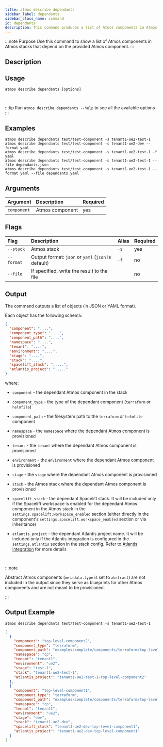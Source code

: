 ```yaml
---
title: atmos describe dependants
sidebar_label: dependants
sidebar_class_name: command
id: dependants
description: This command produces a list of Atmos components in Atmos stacks that depend on the provided Atmos component.
---
```


:::note Purpose
Use this command to show a list of Atmos components in Atmos stacks that depend on the provided Atmos component.
:::

## Description


## Usage

```shell
atmos describe dependants [options]
```

<br/>

:::tip
Run `atmos describe dependants --help` to see all the available options
:::

## Examples

```shell
atmos describe dependants test/test-component -s tenant1-ue2-test-1
atmos describe dependants test/test-component -s tenant1-ue2-dev --format yaml
atmos describe dependants test/test-component -s tenant1-ue2-test-1 -f yaml
atmos describe dependants test/test-component -s tenant1-ue2-test-1 --file dependants.json
atmos describe dependants test/test-component -s tenant1-ue2-test-1 --format yaml --file dependants.yaml
```

## Arguments

| Argument    | Description     | Required |
|:------------|:----------------|:---------|
| `component` | Atmos component | yes      |

## Flags

| Flag       | Description                                         | Alias | Required |
|:-----------|:----------------------------------------------------|:------|:---------|
| `--stack`  | Atmos stack                                         | `-s`  | yes      |
| `--format` | Output format: `json` or `yaml` (`json` is default) | `-f`  | no       |
| `--file`   | If specified, write the result to the file          |       | no       |

## Output

The command outputs a list of objects (in JSON or YAML format).

Each object has the following schema:

```json
{
  "component": "....",
  "component_type": "....",
  "component_path": "....",
  "namespace": "....",
  "tenant": "....",
  "environment": "....",
  "stage": "....",
  "stack": "....",
  "spacelift_stack": ".....",
  "atlantis_project": "....."
}
```

where:

- `component` - the dependant Atmos component in the stack

- `component_type` - the type of the dependant component (`terraform` or `helmfile`)

- `component_path` - the filesystem path to the `terraform` or `helmfile` component

- `namespace` - the `namespace` where the dependant Atmos component is provisioned

- `tenant` - the `tenant` where the dependant Atmos component is provisioned

- `environment` - the `environment` where the dependant Atmos component is provisioned

- `stage` - the `stage` where the dependant Atmos component is provisioned

- `stack` - the Atmos stack where the dependant Atmos component is provisioned

- `spacelift_stack` - the dependant Spacelift stack. It will be included only if the Spacelift workspace is enabled for the dependant Atmos component
  in the Atmos stack in the `settings.spacelift.workspace_enabled` section (either directly in the component's `settings.spacelift.workspace_enabled`
  section or via inheritance)

- `atlantis_project` - the dependant Atlantis project name. It will be included only if the Atlantis integration is configured in
  the `settings.atlantis` section in the stack config. Refer to [Atlantis Integration](/integrations/atlantis.md) for more details

<br/>

:::note

Abstract Atmos components (`metadata.type` is set to `abstract`) are not included in the output since they serve as blueprints for other
Atmos components and are not meant to be provisioned.

:::

## Output Example

```shell
atmos describe dependants test/test-component -s tenant1-ue2-test-1
```

```json
[
  {
    "component": "top-level-component2",
    "component_type": "terraform",
    "component_path": "examples/complete/components/terraform/top-level-component1",
    "namespace": "cp",
    "tenant": "tenant1",
    "environment": "ue2",
    "stage": "test-1",
    "stack": "tenant1-ue2-test-1",
    "atlantis_project": "tenant1-ue2-test-1-top-level-component2"
  },
  {
    "component": "top-level-component1",
    "component_type": "terraform",
    "component_path": "examples/complete/components/terraform/top-level-component1",
    "namespace": "cp",
    "tenant": "tenant1",
    "environment": "ue2",
    "stage": "dev",
    "stack": "tenant1-ue2-dev",
    "spacelift_stack": "tenant1-ue2-dev-top-level-component1",
    "atlantis_project": "tenant1-ue2-dev-top-level-component1"
  }
]
```
